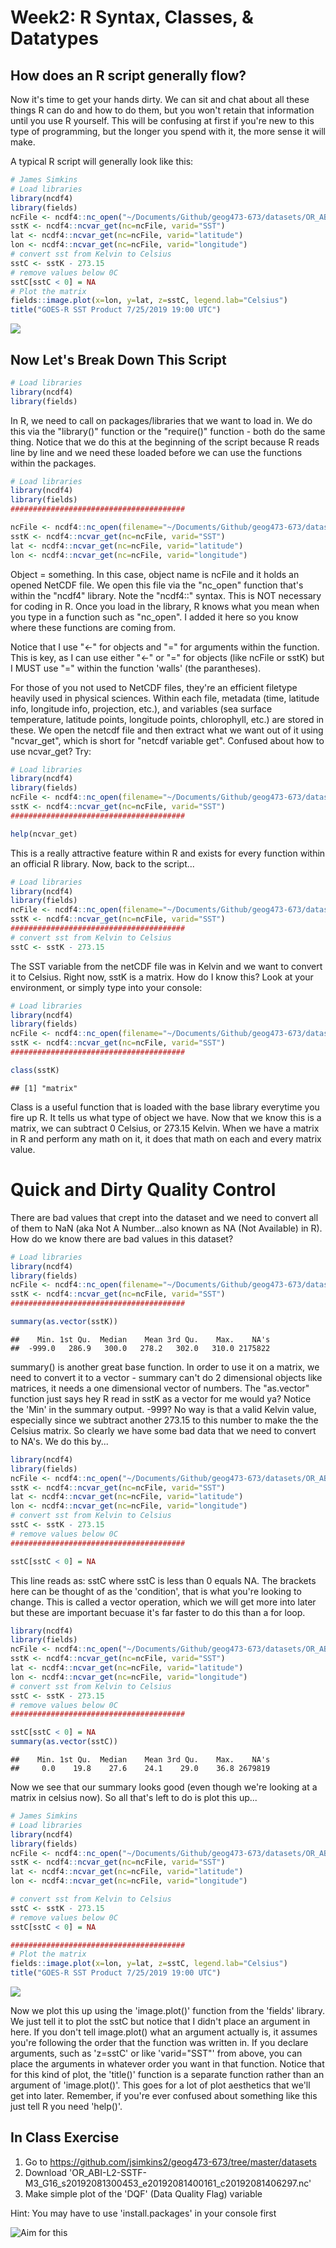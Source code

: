 Week2: R Syntax, Classes, & Datatypes
================

How does an R script generally flow?
------------------------------------

Now it's time to get your hands dirty. We can sit and chat about all these things R can do and how to do them, but you won't retain that information until you use R yourself. This will be confusing at first if you're new to this type of programming, but the longer you spend with it, the more sense it will make.

A typical R script will generally look like this:

``` r
# James Simkins
# Load libraries
library(ncdf4)
library(fields)
ncFile <- ncdf4::nc_open("~/Documents/Github/geog473-673/datasets/OR_ABI-L2-SSTF-M3_G16_s20192081300453_e20192081400161_c20192081406297.nc")
sstK <- ncdf4::ncvar_get(nc=ncFile, varid="SST")
lat <- ncdf4::ncvar_get(nc=ncFile, varid="latitude")
lon <- ncdf4::ncvar_get(nc=ncFile, varid="longitude")
# convert sst from Kelvin to Celsius
sstC <- sstK - 273.15
# remove values below 0C
sstC[sstC < 0] = NA
# Plot the matrix
fields::image.plot(x=lon, y=lat, z=sstC, legend.lab="Celsius")
title("GOES-R SST Product 7/25/2019 19:00 UTC")
```

![](Week2_RSyntaxClassesDatatypes_files/figure-markdown_github/unnamed-chunk-1-1.png)

Now Let's Break Down This Script
--------------------------------

``` r
# Load libraries
library(ncdf4)
library(fields)
```

In R, we need to call on packages/libraries that we want to load in. We do this via the "library()" function or the "require()" function - both do the same thing. Notice that we do this at the beginning of the script because R reads line by line and we need these loaded before we can use the functions within the packages.

``` r
# Load libraries
library(ncdf4)
library(fields)
#######################################

ncFile <- ncdf4::nc_open(filename="~/Documents/Github/geog473-673/datasets/OR_ABI-L2-SSTF-M3_G16_s20192081300453_e20192081400161_c20192081406297.nc")
sstK <- ncdf4::ncvar_get(nc=ncFile, varid="SST")
lat <- ncdf4::ncvar_get(nc=ncFile, varid="latitude")
lon <- ncdf4::ncvar_get(nc=ncFile, varid="longitude")
```

Object = something. In this case, object name is ncFile and it holds an opened NetCDF file. We open this file via the "nc\_open" function that's within the "ncdf4" library. Note the "ncdf4::" syntax. This is NOT necessary for coding in R. Once you load in the library, R knows what you mean when you type in a function such as "nc\_open". I added it here so you know where these functions are coming from.

Notice that I use "&lt;-" for objects and "=" for arguments within the function. This is key, as I can use either "&lt;-" or "=" for objects (like ncFile or sstK) but I MUST use "=" within the function 'walls' (the parantheses).

For those of you not used to NetCDF files, they're an efficient filetype heavily used in physical sciences. Within each file, metadata (time, latitude info, longitude info, projection, etc.), and variables (sea surface temperature, latitude points, longitude points, chlorophyll, etc.) are stored in these. We open the netcdf file and then extract what we want out of it using "ncvar\_get", which is short for "netcdf variable get". Confused about how to use ncvar\_get? Try:

``` r
# Load libraries
library(ncdf4)
library(fields)
ncFile <- ncdf4::nc_open(filename="~/Documents/Github/geog473-673/datasets/OR_ABI-L2-SSTF-M3_G16_s20192081300453_e20192081400161_c20192081406297.nc")
sstK <- ncdf4::ncvar_get(nc=ncFile, varid="SST")
#######################################

help(ncvar_get)
```

This is a really attractive feature within R and exists for every function within an official R library. Now, back to the script...

``` r
# Load libraries
library(ncdf4)
library(fields)
ncFile <- ncdf4::nc_open(filename="~/Documents/Github/geog473-673/datasets/OR_ABI-L2-SSTF-M3_G16_s20192081300453_e20192081400161_c20192081406297.nc")
sstK <- ncdf4::ncvar_get(nc=ncFile, varid="SST")
#######################################
# convert sst from Kelvin to Celsius
sstC <- sstK - 273.15
```

The SST variable from the netCDF file was in Kelvin and we want to convert it to Celsius. Right now, sstK is a matrix. How do I know this? Look at your environment, or simply type into your console:

``` r
# Load libraries
library(ncdf4)
library(fields)
ncFile <- ncdf4::nc_open(filename="~/Documents/Github/geog473-673/datasets/OR_ABI-L2-SSTF-M3_G16_s20192081300453_e20192081400161_c20192081406297.nc")
sstK <- ncdf4::ncvar_get(nc=ncFile, varid="SST")
#######################################

class(sstK)
```

    ## [1] "matrix"

Class is a useful function that is loaded with the base library everytime you fire up R. It tells us what type of object we have. Now that we know this is a matrix, we can subtract 0 Celsius, or 273.15 Kelvin. When we have a matrix in R and perform any math on it, it does that math on each and every matrix value.

Quick and Dirty Quality Control
===============================

There are bad values that crept into the dataset and we need to convert all of them to NaN (aka Not A Number...also known as NA (Not Available) in R). How do we know there are bad values in this dataset?

``` r
# Load libraries
library(ncdf4)
library(fields)
ncFile <- ncdf4::nc_open(filename="~/Documents/Github/geog473-673/datasets/OR_ABI-L2-SSTF-M3_G16_s20192081300453_e20192081400161_c20192081406297.nc")
sstK <- ncdf4::ncvar_get(nc=ncFile, varid="SST")
#######################################

summary(as.vector(sstK))
```

    ##    Min. 1st Qu.  Median    Mean 3rd Qu.    Max.    NA's 
    ##  -999.0   286.9   300.0   278.2   302.0   310.0 2175822

summary() is another great base function. In order to use it on a matrix, we need to convert it to a vector - summary can't do 2 dimensional objects like matrices, it needs a one dimensional vector of numbers. The "as.vector" function just says hey R read in sstK as a vector for me would ya? Notice the 'Min' in the summary output. -999? No way is that a valid Kelvin value, especially since we subtract another 273.15 to this number to make the the Celsius matrix. So clearly we have some bad data that we need to convert to NA's. We do this by...

``` r
library(ncdf4)
library(fields)
ncFile <- ncdf4::nc_open("~/Documents/Github/geog473-673/datasets/OR_ABI-L2-SSTF-M3_G16_s20192081300453_e20192081400161_c20192081406297.nc")
sstK <- ncdf4::ncvar_get(nc=ncFile, varid="SST")
lat <- ncdf4::ncvar_get(nc=ncFile, varid="latitude")
lon <- ncdf4::ncvar_get(nc=ncFile, varid="longitude")
# convert sst from Kelvin to Celsius
sstC <- sstK - 273.15
# remove values below 0C
#######################################

sstC[sstC < 0] = NA
```

This line reads as: sstC where sstC is less than 0 equals NA. The brackets here can be thought of as the 'condition', that is what you're looking to change. This is called a vector operation, which we will get more into later but these are important becuase it's far faster to do this than a for loop.

``` r
library(ncdf4)
library(fields)
ncFile <- ncdf4::nc_open("~/Documents/Github/geog473-673/datasets/OR_ABI-L2-SSTF-M3_G16_s20192081300453_e20192081400161_c20192081406297.nc")
sstK <- ncdf4::ncvar_get(nc=ncFile, varid="SST")
lat <- ncdf4::ncvar_get(nc=ncFile, varid="latitude")
lon <- ncdf4::ncvar_get(nc=ncFile, varid="longitude")
# convert sst from Kelvin to Celsius
sstC <- sstK - 273.15
# remove values below 0C
#######################################

sstC[sstC < 0] = NA
summary(as.vector(sstC))
```

    ##    Min. 1st Qu.  Median    Mean 3rd Qu.    Max.    NA's 
    ##     0.0    19.8    27.6    24.1    29.0    36.8 2679819

Now we see that our summary looks good (even though we're looking at a matrix in celsius now). So all that's left to do is plot this up...

``` r
# James Simkins
# Load libraries
library(ncdf4)
library(fields)
ncFile <- ncdf4::nc_open("~/Documents/Github/geog473-673/datasets/OR_ABI-L2-SSTF-M3_G16_s20192081300453_e20192081400161_c20192081406297.nc")
sstK <- ncdf4::ncvar_get(nc=ncFile, varid="SST")
lat <- ncdf4::ncvar_get(nc=ncFile, varid="latitude")
lon <- ncdf4::ncvar_get(nc=ncFile, varid="longitude")

# convert sst from Kelvin to Celsius
sstC <- sstK - 273.15
# remove values below 0C
sstC[sstC < 0] = NA

#######################################
# Plot the matrix
fields::image.plot(x=lon, y=lat, z=sstC, legend.lab="Celsius")
title("GOES-R SST Product 7/25/2019 19:00 UTC")
```

![](Week2_RSyntaxClassesDatatypes_files/figure-markdown_github/unnamed-chunk-10-1.png)

Now we plot this up using the 'image.plot()' function from the 'fields' library. We just tell it to plot the sstC but notice that I didn't place an argument in here. If you don't tell image.plot() what an argument actually is, it assumes you're following the order that the function was written in. If you declare arguments, such as 'z=sstC' or like 'varid="SST"' from above, you can place the arguments in whatever order you want in that function. Notice that for this kind of plot, the 'title()' function is a separate function rather than an argument of 'image.plot()'. This goes for a lot of plot aesthetics that we'll get into later. Remember, if you're ever confused about something like this just tell R you need 'help()'.

In Class Exercise
-----------------

1.  Go to <https://github.com/jsimkins2/geog473-673/tree/master/datasets>
2.  Download 'OR\_ABI-L2-SSTF-M3\_G16\_s20192081300453\_e20192081400161\_c20192081406297.nc'
3.  Make simple plot of the 'DQF' (Data Quality Flag) variable

Hint: You may have to use 'install.packages' in your console first

![Aim for this](https://github.com/jsimkins2/geog473-673/tree/master/R/Week2_RSyntaxClassesDatatypes_files/figure-markdown_github/Week2_dqf_plot.png)
